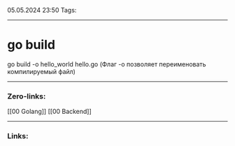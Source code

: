 05.05.2024 23:50
Tags:

---
# go build

go build -o hello_world hello.go (Флаг -o позволяет переименовать компилируемый файл)

---
### Zero-links:
[[00 Golang]] [[00 Backend]]

---
### Links:

